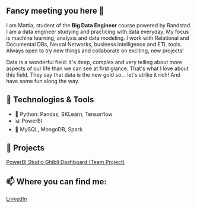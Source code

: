 ## Fancy meeting you here 👋

I am Mattia, student of the **Big Data Engineer** course powered by Randstad.
I am a data engineer studying and practicing with data everyday. My focus is machine learning, analysis and data modeling. 
I work with Relational and Documental DBs, Neural Networks, business intelligence and ETL tools.
Always open to try new things and collaborate on exciting, new projects!

Data is a wonderful field: it's deep, complex and very telling about more aspects of our life than we can see at first glance. That's what I love about this field.
They say that data is the new gold so... let's strike it rich! And have some fun along the way.

## 🔧 Technologies & Tools
- 🐍 Python: Pandas, SKLearn, Tensorflow
- 📊 PowerBI
- 📅 MySQL, MongoDB, Spark

## 🚀 Projects
[PowerBI Studio Ghibli Dashboard (Team Project)](https://github.com/gaiacassinelli1/POWER-BI-Studio-Ghibli)

## 📫 Where you can find me:
[LinkedIn](https://www.linkedin.com/in/g-mattia-stefanizzi/)

<!--
**luxmattiastef/luxmattiastef** is a ✨ _special_ ✨ repository because its `README.md` (this file) appears on your GitHub profile.

Here are some ideas to get you started:

- 🔭 I’m currently working on ...
- 🌱 I’m currently learning ...
- 👯 I’m looking to collaborate on ...
- 🤔 I’m looking for help with ...
- 💬 Ask me about ...
- 📫 How to reach me: ...
- 😄 Pronouns: ...
- ⚡ Fun fact: ...
-->


